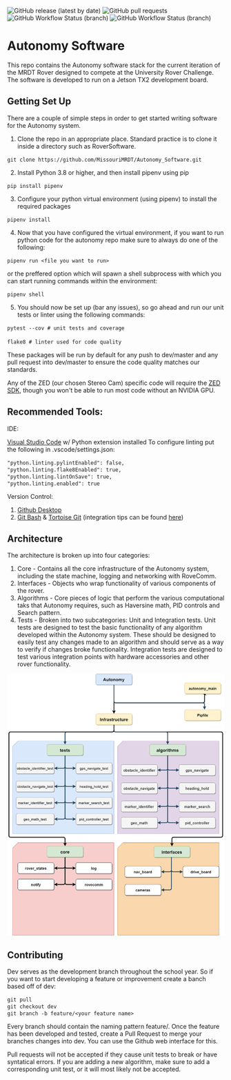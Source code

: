 ![GitHub release (latest by date)](https://img.shields.io/github/v/release/MissouriMRDT/Autonomy_Software?style=flat-square)
![GitHub pull requests](https://img.shields.io/github/issues-pr/MissouriMRDT/Autonomy_Software?style=flat-square)
![GitHub Workflow Status (branch)](https://img.shields.io/github/workflow/status/MissouriMRDT/Autonomy_Software/Autonomy%20Flake8%20Linter/dev?label=flake8%20linter&style=flat-square)
![GitHub Workflow Status (branch)](https://img.shields.io/github/workflow/status/MissouriMRDT/Autonomy_Software/Autonomy%20Unit%20Tests/dev?label=unit%20tests&style=flat-square)
# Autonomy Software

This repo contains the Autonomy software stack for the current iteration of the MRDT Rover designed to compete at the University Rover Challenge. The software is developed to run on a Jetson TX2 development board.

## Getting Set Up
There are a couple of simple steps in order to get started writing software for the Autonomy system.

1. Clone the repo in an appropriate place. Standard practice is to clone it inside a directory such as RoverSoftware.
```
git clone https://github.com/MissouriMRDT/Autonomy_Software.git
```
2. Install Python 3.8 or higher, and then install pipenv using pip
```
pip install pipenv
```
3. Configure your python virtual environment (using pipenv) to install the required packages
```
pipenv install
```
4. Now that you have configured the virtual environment, if you want to run python code for the autonomy repo make sure to always do one of the following:
```
pipenv run <file you want to run>
```
or the preffered option which will spawn a shell subprocess with which you can start running commands within the environment: 
```
pipenv shell
```
5. You should now be set up (bar any issues), so go ahead and run our unit tests or linter using the following commands:
```
pytest --cov # unit tests and coverage

flake8 # linter used for code quality
```
These packages will be run by default for any push to dev/master and any pull request into dev/master to ensure the code quality matches our standards.

Any of the ZED (our chosen Stereo Cam) specific code will require the [ZED SDK](https://www.stereolabs.com/developers/release/), though you won't be able to run most code without an NVIDIA GPU.

## Recommended Tools:

IDE:

[Visual Studio Code](https://code.visualstudio.com/) w/ Python extension installed
To configure linting put the following in .vscode/settings.json:
```
"python.linting.pylintEnabled": false,
"python.linting.flake8Enabled": true,
"python.linting.lintOnSave": true,
"python.linting.enabled": true
```

Version Control:
1. [Github Desktop](https://desktop.github.com/)
2. [Git Bash](https://git-scm.com/downloads) & [Tortoise Git](https://tortoisegit.org/) (integration tips can be found [here](https://medium.com/@adriangodong/windows-git-bash-tortoisegit-1a866fbde27e))

## Architecture
The architecture is broken up into four categories:
1. Core - Contains all the core infrastructure of the Autonomy system, including the state machine, logging and networking with RoveComm.
2. Interfaces - Objects who wrap functionality of various components of the rover.
3. Algorithms - Core pieces of logic that perform the various computational taks that Autonomy requires, such as Haversine math, PID controls and Search pattern.
4. Tests - Broken into two subcategories: Unit and Integration tests. Unit tests are designed to test the basic functionality of any algorithm developed within the Autonomy system. These should be designed to easily test any changes made to an algorithm and should serve as a way to verify if changes broke functionality. Integration tests are designed to test various integration points with hardware accessories and other rover functionality.

![Architecture Diagram](docs/architecture.png)

## Contributing

Dev serves as the development branch throughout the school year. So if you want to start developing a feature or improvement create a banch based off of dev:
```
git pull
git checkout dev
git branch -b feature/<your feature name>
```
Every branch should contain the naming pattern feature/<feature name>. Once the feature has been developed and tested, create a Pull Request to merge your branches changes into dev. You can use the Github web interface for this. 

Pull requests will not be accepted if they cause unit tests to break or have syntatical errors. If you are adding a new algorithm, make sure to add a corresponding unit test, or it will most likely not be accepted.





